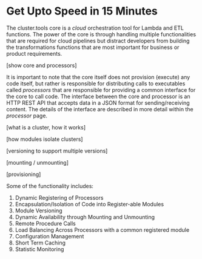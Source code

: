 # Get Upto Speed in 15 Minutes

The cluster.tools core is a _cloud_ orchestration tool for Lambda and ETL functions. The power of the core is through handling multiple functionalities that are required for cloud pipelines but distract developers from building the transformations functions that are most important for business or product requirements.


[show core and processors]


It is important to note that the core itself does not provision (execute) any code itself, but rather is responsible for distributing calls to executables called _processors_ that are responsible for providing a common interface for the core to call code. The interface between the core and processor is an HTTP REST API that accepts data in a JSON format for sending/receiving content. The details of the interface are described in more detail within the _processor_ page.

[what is a cluster, how it works]

[how modules isolate clusters]

[versioning to support multiple versions]

[mounting / unmounting]

[provisioning]


Some of the functionality includes:
1. Dynamic Registering of Processors
2. Encapsulation/Isolation of Code into Register-able Modules 
3. Module Versioning
4. Dynamic Availability through Mounting and Unmounting
4. Remote Procedure Calls
5. Load Balancing Across Processors with a common registered module
3. Configuration Management
4. Short Term Caching
5. Statistic Monitoring